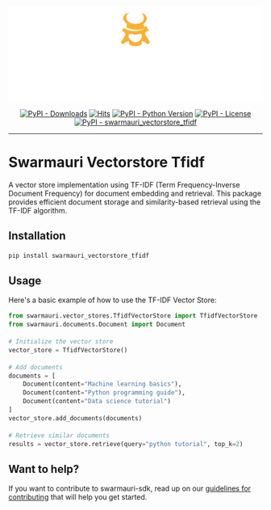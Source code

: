
<!-- Dark OS/GitHub theme → show LIGHT PNG; Light → show DARK PNG -->
<picture>
  <source media="(prefers-color-scheme: dark)"  srcset="../../../assets/swarmauri_brand_frag_light.png">
  <source media="(prefers-color-scheme: light)" srcset="../../../assets/swarmauri_brand_frag_dark.png">
  <!-- Fallback below (see #2) -->
  <img alt="Project logo" src="../../../assets/swarmauri_brand_frag_dark.png" width="640">
</picture>


<p align="center">
    <a href="https://pypi.org/project/swarmauri_vectorstore_tfidf/">
        <img src="https://img.shields.io/pypi/dm/swarmauri_vectorstore_tfidf" alt="PyPI - Downloads"/></a>
    <a href="https://hits.sh/github.com/swarmauri/swarmauri-sdk/tree/master/pkgs/standards/swarmauri_vectorstore_tfidf/">
        <img alt="Hits" src="https://hits.sh/github.com/swarmauri/swarmauri-sdk/tree/master/pkgs/standards/swarmauri_vectorstore_tfidf.svg"/></a>
    <a href="https://pypi.org/project/swarmauri_vectorstore_tfidf/">
        <img src="https://img.shields.io/pypi/pyversions/swarmauri_vectorstore_tfidf" alt="PyPI - Python Version"/></a>
    <a href="https://pypi.org/project/swarmauri_vectorstore_tfidf/">
        <img src="https://img.shields.io/pypi/l/swarmauri_vectorstore_tfidf" alt="PyPI - License"/></a>
    <a href="https://pypi.org/project/swarmauri_vectorstore_tfidf/">
        <img src="https://img.shields.io/pypi/v/swarmauri_vectorstore_tfidf?label=swarmauri_vectorstore_tfidf&color=green" alt="PyPI - swarmauri_vectorstore_tfidf"/></a>
</p>

---

# Swarmauri Vectorstore Tfidf

A vector store implementation using TF-IDF (Term Frequency-Inverse Document Frequency) for document embedding and retrieval. This package provides efficient document storage and similarity-based retrieval using the TF-IDF algorithm.

## Installation

```bash
pip install swarmauri_vectorstore_tfidf
```

## Usage

Here's a basic example of how to use the TF-IDF Vector Store:

```python
from swarmauri.vector_stores.TfidfVectorStore import TfidfVectorStore
from swarmauri.documents.Document import Document

# Initialize the vector store
vector_store = TfidfVectorStore()

# Add documents
documents = [
    Document(content="Machine learning basics"),
    Document(content="Python programming guide"),
    Document(content="Data science tutorial")
]
vector_store.add_documents(documents)

# Retrieve similar documents
results = vector_store.retrieve(query="python tutorial", top_k=2)
```

## Want to help?

If you want to contribute to swarmauri-sdk, read up on our [guidelines for contributing](https://github.com/swarmauri/swarmauri-sdk/blob/master/contributing.md) that will help you get started.
